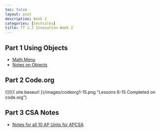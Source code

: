```yaml
---
toc: false
layout: post
description: Week 2
categories: [techtalks]
title: TT 1.2 Innovation Week 2
---
```


## Part 1 Using Objects

- [Math Menu](https://iriisyang.github.io/Iris-Yang/fastpages/jupyter/2022/08/28/JavaPrimitives.html)
- [Notes on Objects](https://iriisyang.github.io/Iris-Yang/notes/)

## Part 2 Code.org

![]({{ site.baseurl }}/images/codeorg1-15.png "Lessons 6-15 Completed on code.org")

## Part 3 CSA Notes

- [Notes for all 10 AP Units for APCSA](https://iriisyang.github.io/Iris-Yang/notes/)
